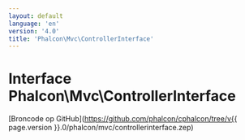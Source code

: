 ```yaml
---
layout: default
language: 'en'
version: '4.0'
title: 'Phalcon\Mvc\ControllerInterface'
---
```


# Interface **Phalcon\Mvc\ControllerInterface**

[Broncode op GitHub](https://github.com/phalcon/cphalcon/tree/v{{ page.version }}.0/phalcon/mvc/controllerinterface.zep)